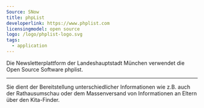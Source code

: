 ```yaml
---
Source: SNow
title: phpList
developerlink: https://www.phplist.com
licensingmodel: open source
logo: /logo/phplist-logo.svg
tags:
  - application
---
```


Die Newsletterplattform der Landeshauptstadt München verwendet die Open Source Software phplist.

---

Sie dient der Bereitstellung unterschiedlicher Informationen wie z.B. auch der Rathausumschau oder dem Massenversand von Informationen an Eltern über den Kita-Finder.
